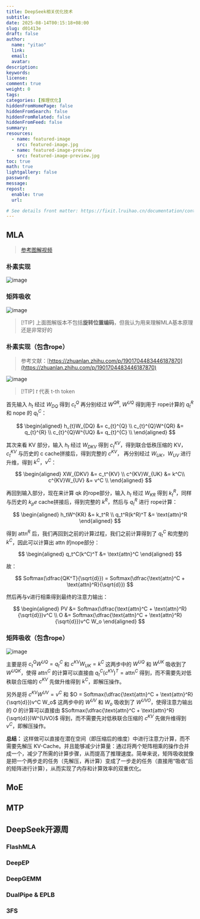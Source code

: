 ```yaml
---
title: DeepSeek相关优化技术
subtitle:
date: 2025-08-14T00:15:18+08:00
slug: d01413e
draft: false
author:
  name: "yitao"
  link:
  email:
  avatar:
description:
keywords:
license:
comment: true
weight: 0
tags:
categories: [推理优化]
hiddenFromHomePage: false
hiddenFromSearch: false
hiddenFromRelated: false
hiddenFromFeed: false
summary:
resources:
  - name: featured-image
    src: featured-image.jpg
  - name: featured-image-preview
    src: featured-image-preview.jpg
toc: true
math: true
lightgallery: false
password:
message:
repost:
  enable: true
  url:

# See details front matter: https://fixit.lruihao.cn/documentation/content-management/introduction/#front-matter
---
```


<!--more-->


## MLA

> [参考图解视频](https://www.bilibili.com/video/BV1jDLBzoE1e/?spm_id_from=333.337.search-card.all.click&vd_source=d436f8a78656c9132eae4a84f939d219)

### 朴素实现
![image](https://cdn.ipfsscan.io/weibo/large/005wRZF3ly1i4kr9o3jfcj31c40u0wjj.jpg)


### 矩阵吸收
![image](https://cdn.ipfsscan.io/weibo/large/005wRZF3ly1i4kr9jozmfj320o0qhn2j.jpg)

> [!TIP] 上面图解版本不包括**旋转位置编码**，但我认为用来理解MLA基本原理还是非常好的



### 朴素实现（包含rope）

> 参考文献：[https://zhuanlan.zhihu.com/p/1901704483446187870](https://zhuanlan.zhihu.com/p/1901704483446187870)

![image](https://cdn.ipfsscan.io/weibo/large/005wRZF3ly1i4kr76q5blj31400iywg9.jpg)

> [!TIP] $t$ 代表 t-th token


首先输入 $h_t$ 经过 $W_{DQ}$ 得到 $c_t^Q$ 再分别经过 $W^{QR}$, $W^{UQ}$ 得到用于 rope计算的 $q_t^R$ 和 nope 的 $q_t^C$：

$$
\begin{aligned}
h_{t}W_{DQ} &= c_{t}^{Q} \\
c_{t}^{Q}W^{QR} &= q_{t}^{R} \\
c_{t}^{Q}W^{UQ} &= q_{t}^{C} \\
\end{aligned}
$$

其次来看 KV 部分，输入 $h_t$ 经过 $W_{DKV}$ 得到 $c_t^{KV}$，得到联合低秩压缩的 KV，$c_t^{KV}$ 与历史的 c cache拼接后，得到完整的 $c^{KV}$，
再分别经过 $W_{UK}$，$W_{UV}$ 进行升维，得到 $k^C$，$v^C$：


$$
\begin{aligned}
XW_{DKV} &= c_t^{KV} \\
c^{KV}W_{UK} &= k^C\\
c^{KV}W_{UV} &= v^C \\
\end{aligned}
$$

再回到输入部分，现在来计算 qk 的rope部分，输入 $h_t$ 经过 $W_{KR}$ 得到 $k_t^R$，同样与历史的 $k_pe$ cache拼接后，得到完整的 $k^R$，然后与 $q_t^R$ 进行 rope计算：

$$
\begin{aligned}
h_tW^{KR} &= k_t^R \\
q_t^R(k^R)^T &= \text{attn}^R
\end{aligned}
$$


得到 $\text{attn}^R$ 后，我们再回到之前的计算过程，我们之前计算得到了 $q_t^C$ 和完整的 $k^C$，因此可以计算出 attn 的nope部分：

$$
\begin{aligned}
q_t^C(k^C)^T &= \text{attn}^C
\end{aligned}
$$

故：

$$
Softmax(\dfrac{QK^T}{\sqrt{d}}) = Softmax(\dfrac{\text{attn}^C + \text{attn}^R}{\sqrt{d}})
$$

然后再与v进行相乘得到最终的注意力输出：

$$
\begin{aligned}
PV &= Softmax(\dfrac{\text{attn}^C + \text{attn}^R}{\sqrt{d}})v^C \\
O &=  Softmax(\dfrac{\text{attn}^C + \text{attn}^R}{\sqrt{d}})v^C W_o
\end{aligned}
$$


### 矩阵吸收（包含rope）


![image](https://cdn.ipfsscan.io/weibo/large/005wRZF3ly1i4krhbv6mcj31400iymyx.jpg)

主要是将 $c_{t}^{Q}W^{UQ} = q_{t}^{C}$ 和 $c^{KV}W_{UK} = k^C$ 这两步中的 $W^{UQ}$ 和 $W^{UK}$ 吸收到了 $W^{UQK}$，使得
$\text{attn}^C$ 的计算可以直接由 $q_t^C(c^{KV})^T = \text{attn}^C$ 得到，而不需要先对低秩联合压缩的 $c^{KV}$ 先做升维得到 $k^C$，即解压操作。

另外是将 $c^{KV}W^{UV} = v^C$ 和 $O =  Softmax(\dfrac{\text{attn}^C + \text{attn}^R}{\sqrt{d}})v^C W_o$ 这两步中的 $W^{UV}$ 和 $W_o$ 吸收到了 $W^{UVO}$，使得注意力输出的 $O$ 的计算可以直接由 $Softmax(\dfrac{\text{attn}^C + \text{attn}^R}{\sqrt{d}})W^{UVO}$ 得到，而不需要先对低秩联合压缩的 $c^{KV}$ 先做升维得到 $v^C$，即解压操作。


**总结：**
这样做可以直接在潜在空间（即压缩后的维度）中进行注意力计算，而不需要先解压 KV-Cache。并且能够减少计算量：通过将两个矩阵相乘的操作合并成一个，减少了所需的计算步骤，从而提高了推理速度。简单来说，矩阵吸收就像是把一个两步走的任务（先解压，再计算）变成了一步走的任务（直接用“吸收”后的矩阵进行计算），从而实现了内存和计算效率的双重优化。


## MoE

## MTP


## DeepSeek开源周

### FlashMLA

### DeepEP

### DeepGEMM

### DualPipe & EPLB

### 3FS
